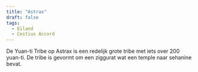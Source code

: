 ```yaml
---
title: "Astrax"
draft: false
tags:
  - Eiland
  - Cestius Accord
---
```

 
De Yuan-ti Tribe op Astrax is een redelijk grote tribe met iets over 200 yuan-ti. De tribe is gevormt om een ziggurat wat een temple naar sehanine bevat.